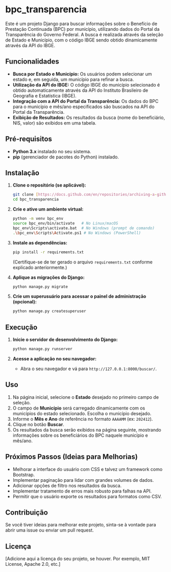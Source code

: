 # bpc_transparencia

Este é um projeto Django para buscar informações sobre o Benefício de Prestação Continuada (BPC) por município, utilizando dados do Portal da Transparência do Governo Federal. A busca é realizada através da seleção de Estado e Município, com o código IBGE sendo obtido dinamicamente através da API do IBGE.

## Funcionalidades

* **Busca por Estado e Município:** Os usuários podem selecionar um estado e, em seguida, um município para refinar a busca.
* **Utilização da API do IBGE:** O código IBGE do município selecionado é obtido automaticamente através da API do Instituto Brasileiro de Geografia e Estatística (IBGE).
* **Integração com a API do Portal da Transparência:** Os dados do BPC para o município e mês/ano especificados são buscados na API do Portal da Transparência.
* **Exibição de Resultados:** Os resultados da busca (nome do beneficiário, NIS, valor) são exibidos em uma tabela.

## Pré-requisitos

* **Python 3.x** instalado no seu sistema.
* **pip** (gerenciador de pacotes do Python) instalado.

## Instalação

1.  **Clone o repositório (se aplicável):**
    ```bash
    git clone [https://docs.github.com/en/repositories/archiving-a-github-repository/referencing-and-citing-content](https://docs.github.com/en/repositories/archiving-a-github-repository/referencing-and-citing-content)
    cd bpc_transparencia
    ```

2.  **Crie e ative um ambiente virtual:**
    ```bash
    python -m venv bpc_env
    source bpc_env/bin/activate   # No Linux/macOS
    bpc_env\Scripts\activate.bat  # No Windows (prompt de comando)
    .\bpc_env\Scripts\Activate.ps1 # No Windows (PowerShell)
    ```

3.  **Instale as dependências:**
    ```bash
    pip install -r requirements.txt
    ```
    (Certifique-se de ter gerado o arquivo `requirements.txt` conforme explicado anteriormente.)

4.  **Aplique as migrações do Django:**
    ```bash
    python manage.py migrate
    ```

5.  **Crie um superusuário para acessar o painel de administração (opcional):**
    ```bash
    python manage.py createsuperuser
    ```

## Execução

1.  **Inicie o servidor de desenvolvimento do Django:**
    ```bash
    python manage.py runserver
    ```

2.  **Acesse a aplicação no seu navegador:**
    * Abra o seu navegador e vá para `http://127.0.0.1:8000/buscar/`.

## Uso

1.  Na página inicial, selecione o **Estado** desejado no primeiro campo de seleção.
2.  O campo de **Município** será carregado dinamicamente com os municípios do estado selecionado. Escolha o município desejado.
3.  Informe o **Mês e Ano** de referência no formato `AAAAMM` (ex: `202412`).
4.  Clique no botão **Buscar**.
5.  Os resultados da busca serão exibidos na página seguinte, mostrando informações sobre os beneficiários do BPC naquele município e mês/ano.

## Próximos Passos (Ideias para Melhorias)

* Melhorar a interface do usuário com CSS e talvez um framework como Bootstrap.
* Implementar paginação para lidar com grandes volumes de dados.
* Adicionar opções de filtro nos resultados da busca.
* Implementar tratamento de erros mais robusto para falhas na API.
* Permitir que o usuário exporte os resultados para formatos como CSV.

## Contribuição

Se você tiver ideias para melhorar este projeto, sinta-se à vontade para abrir uma issue ou enviar um pull request.

## Licença

[Adicione aqui a licença do seu projeto, se houver. Por exemplo, MIT License, Apache 2.0, etc.]
